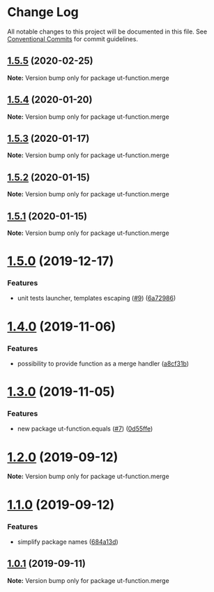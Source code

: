# Change Log

All notable changes to this project will be documented in this file.
See [Conventional Commits](https://conventionalcommits.org) for commit guidelines.

## [1.5.5](https://github.com/softwaregroup-bg/ut-function/compare/ut-function.merge@1.5.4...ut-function.merge@1.5.5) (2020-02-25)

**Note:** Version bump only for package ut-function.merge





## [1.5.4](https://github.com/softwaregroup-bg/ut-function/compare/ut-function.merge@1.5.3...ut-function.merge@1.5.4) (2020-01-20)

**Note:** Version bump only for package ut-function.merge





## [1.5.3](https://github.com/softwaregroup-bg/ut-function/compare/ut-function.merge@1.5.2...ut-function.merge@1.5.3) (2020-01-17)

**Note:** Version bump only for package ut-function.merge





## [1.5.2](https://github.com/softwaregroup-bg/ut-function/compare/ut-function.xml2json@1.1.6...ut-function.merge@1.5.2) (2020-01-15)

**Note:** Version bump only for package ut-function.merge





## [1.5.1](https://github.com/softwaregroup-bg/ut-function/compare/ut-function.xml2json@1.1.5...ut-function.merge@1.5.1) (2020-01-15)

**Note:** Version bump only for package ut-function.merge





# [1.5.0](https://github.com/softwaregroup-bg/ut-function/compare/ut-function.xml2json@1.1.0...ut-function.merge@1.5.0) (2019-12-17)


### Features

* unit tests launcher, templates escaping ([#9](https://github.com/softwaregroup-bg/ut-function/issues/9)) ([6a72986](https://github.com/softwaregroup-bg/ut-function/commit/6a72986))





# [1.4.0](https://github.com/softwaregroup-bg/ut-function/compare/ut-function.merge@1.3.0...ut-function.merge@1.4.0) (2019-11-06)


### Features

* possibility to provide function as a merge handler ([a8cf31b](https://github.com/softwaregroup-bg/ut-function/commit/a8cf31b))





# [1.3.0](https://github.com/softwaregroup-bg/ut-function/compare/ut-function.currency@1.0.3...ut-function.merge@1.3.0) (2019-11-05)


### Features

* new package ut-function.equals ([#7](https://github.com/softwaregroup-bg/ut-function/issues/7)) ([0d55ffe](https://github.com/softwaregroup-bg/ut-function/commit/0d55ffe))





# [1.2.0](https://github.com/softwaregroup-bg/ut-function/compare/ut.template@1.2.0...ut-function.merge@1.2.0) (2019-09-12)

**Note:** Version bump only for package ut-function.merge





# [1.1.0](https://github.com/softwaregroup-bg/ut-function/compare/ut-function.flatten@1.0.3...ut.merge@1.1.0) (2019-09-12)


### Features

* simplify package names ([684a13d](https://github.com/softwaregroup-bg/ut-function/commit/684a13d))





## [1.0.1](https://github.com/softwaregroup-bg/ut-function/compare/ut-function.template@1.1.0...ut-function.merge@1.0.1) (2019-09-11)

**Note:** Version bump only for package ut-function.merge
